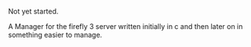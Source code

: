 Not yet started.

A Manager for the firefly 3 server written initially in c and then later on in something easier to manage.